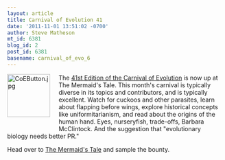 ```yaml
---
layout: article
title: Carnival of Evolution 41
date: '2011-11-01 13:51:02 -0700'
author: Steve Matheson
mt_id: 6381
blog_id: 2
post_id: 6381
basename: carnival_of_evo_6
---
```

[<img src="/PT/uploads/2011/CoEButton-thumb-100x100-640.jpg" alt="CoEButton.jpg" width="100" height="100" style="float: left; margin: 0 20px 20px 0;" class="mt-image-left" />](/uploads/2011/CoEButton.jpg)The [41st Edition of the Carnival of Evolution](http://ecodevoevo.blogspot.com/2011/11/carnival-of-evolution-41.html) is now up at The Mermaid's Tale. This month's carnival is typically diverse in its topics and contributors, and is typically excellent. Watch for cuckoos and other parasites, learn about flapping before wings, explore historical concepts like uniformitarianism, and read about the origins of the human hand. Eyes, nurseryfish, trade-offs, Barbara McClintock. And the suggestion that "evolutionary biology needs better PR."

Head over to [The Mermaid's Tale](http://ecodevoevo.blogspot.com/2011/11/carnival-of-evolution-41.html) and sample the bounty.
